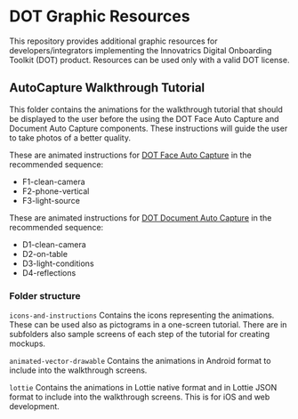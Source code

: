# DOT Graphic Resources

This repository provides additional graphic resources for developers/integrators implementing the Innovatrics Digital Onboarding Toolkit (DOT) product. Resources can be used only with a valid DOT license.

## AutoCapture Walkthrough Tutorial

This folder contains the animations for the walkthrough tutorial that should be displayed to the user before the using the DOT Face Auto Capture and Document Auto Capture components. These instructions will guide the user to take photos of a better quality.


These are animated instructions for [DOT Face Auto Capture](https://developers.innovatrics.com/digital-onboarding/docs/functionalities/face/auto-capture/) in the recommended sequence:
- F1-clean-camera
- F2-phone-vertical
- F3-light-source

These are animated instructions for [DOT Document Auto Capture](https://developers.innovatrics.com/digital-onboarding/docs/functionalities/document/auto-capture/) in the recommended sequence:
- D1-clean-camera
- D2-on-table
- D3-light-conditions
- D4-reflections



### Folder structure

`icons-and-instructions` Contains the icons representing the animations. These can be used also as pictograms in a one-screen tutorial. There are in subfolders also sample screens of each step of the tutorial for creating mockups.

`animated-vector-drawable` Contains the animations in Android format to include into the walkthrough screens.

`lottie` Contains the animations in Lottie native format and in Lottie JSON format to include into the walkthrough screens. This is for iOS and web development.
